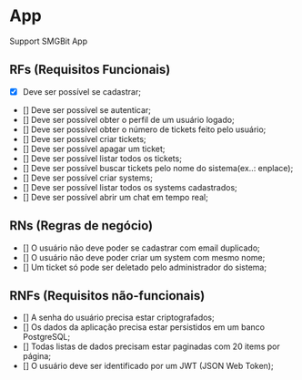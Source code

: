 # App

Support SMGBit App

## RFs (Requisitos Funcionais)

- [x] Deve ser possível se cadastrar;
- [] Deve ser possível se autenticar;
- [] Deve ser possível obter o perfil de um usuário logado;
- [] Deve ser possível obter o número de tickets feito pelo usuário;
- [] Deve ser possível criar tickets;
- [] Deve ser possível apagar um ticket;
- [] Deve ser possível listar todos os tickets;
- [] Deve ser possível buscar tickets pelo nome do sistema(ex..: enplace);
- [] Deve ser possível criar systems;
- [] Deve ser possível listar todos os systems cadastrados;
- [] Deve ser possível abrir um chat em tempo real;

## RNs (Regras de negócio)

- [] O usuário não deve poder se cadastrar com email duplicado;
- [] O usuário não deve poder criar um system com mesmo nome;
- [] Um ticket só pode ser deletado pelo administrador do sistema;

## RNFs (Requisitos não-funcionais)

- [] A senha do usuário precisa estar  criptografados;
- [] Os dados da aplicação precisa estar persistidos em um banco PostgreSQL;
- [] Todas listas  de dados precisam estar paginadas com 20 items por página;
- [] O usuário deve ser identificado por um JWT (JSON Web Token);